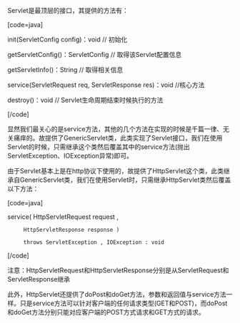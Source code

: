 Servlet是最顶层的接口，其提供的方法有：
[code=java]
init(ServletConfig config)：void   // 初始化   
getServletConfig()：ServletConfig  // 取得该Servlet配置信息
getServletInfo()：String		   // 取得相关信息
service(ServletRequest req, ServletResponse res)：void   //核心方法
destroy()：void   // Servlet生命周期结束时候执行的方法
[/code]
显然我们最关心的是service方法，其他的几个方法在实现的时候是千篇一律、无关痛痒的。故提供了GenericServlet类，此类实现了Servlet接口，我们在使用Servlet的时候，只需继承这个类然后覆盖其中的service方法(抛出ServletException、IOException异常)即可。
由于Servlet基本上是在http协议下使用的，故提供了HttpServlet这个类，此类继承自GenericServlet类，我们在使用Servlet时，只需继承HttpServlet类然后覆盖以下方法：
[code=java]
service( HttpServletRequest request ,
		 HttpServletResponse response )
		 throws ServletException , IOException : void
[/code]
注意：HttpServletRequest和HttpServletResponse分别是从ServletRequest和ServletResponse继承
此外，HttpServlet还提供了doPost和doGet方法，参数和返回值与service方法一样。只是service方法可以针对客户端的任何请求类型(GET和POST)，而doPost和doGet方法分别只能对应客户端的POST方式请求和GET方式的请求。